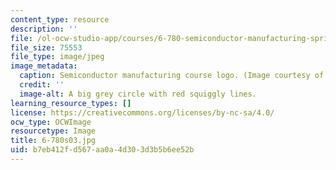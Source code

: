 ```yaml
---
content_type: resource
description: ''
file: /ol-ocw-studio-app/courses/6-780-semiconductor-manufacturing-spring-2003/b7eb412fd567aa0a4d303d3b5b6ee52b_6-780s03.jpg
file_size: 75553
file_type: image/jpeg
image_metadata:
  caption: Semiconductor manufacturing course logo. (Image courtesy of MIT.)
  credit: ''
  image-alt: A big grey circle with red squiggly lines.
learning_resource_types: []
license: https://creativecommons.org/licenses/by-nc-sa/4.0/
ocw_type: OCWImage
resourcetype: Image
title: 6-780s03.jpg
uid: b7eb412f-d567-aa0a-4d30-3d3b5b6ee52b
---
```

